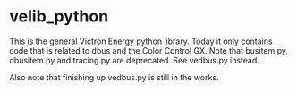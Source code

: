 velib_python
============
This is the general Victron Energy python library. Today it only contains code
that is related to dbus and the Color Control GX. Note that busitem.py,
dbusitem.py and tracing.py are deprecated. See vedbus.py instead.

Also note that finishing up vedbus.py is still in
the works.
